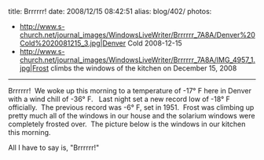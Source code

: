 title: Brrrrrr!
date: 2008/12/15 08:42:51
alias: blog/402/
photos:
- http://www.s-church.net/journal_images/WindowsLiveWriter/Brrrrrr_7A8A/Denver%20Cold%2020081215_3.jpg|Denver Cold 2008-12-15
- http://www.s-church.net/journal_images/WindowsLiveWriter/Brrrrrr_7A8A/IMG_4957_1.jpg|Frost climbs the windows of the kitchen on December 15, 2008
---
Brrrrrr!  We woke up this morning to a temperature of -17° F here in Denver with a wind chill of -36° F.   Last night set a new record low of -18° F officially.  The previous record was -6° F, set in 1951.  Frost was climbing up pretty much all of the windows in our house and the solarium windows were completely frosted over.  The picture below is the windows in our kitchen this morning.

All I have to say is, "Brrrrrr!"